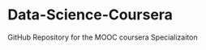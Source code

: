 Data-Science-Coursera
=====================

GitHub Repository for the MOOC coursera Specializaiton
